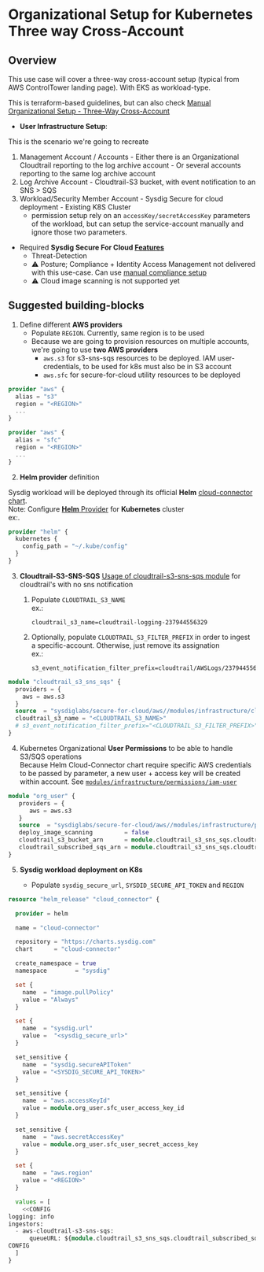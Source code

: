 # Organizational Setup for Kubernetes Three way Cross-Account

## Overview

This use case will cover a three-way cross-account setup (typical from AWS ControlTower landing page).
With EKS as workload-type.

This is terraform-based guidelines, but can also check [Manual Organizational Setup - Three-Way Cross-Account ](./manual-org-three-way.md)

- **User Infrastructure Setup**:

This is the scenario we're going to recreate

  1. Management Account / Accounts
    - Either there is an Organizational Cloudtrail reporting to the log archive account
    - Or several accounts reporting to the same log archive account
  2. Log Archive Account
    - Cloudtrail-S3 bucket, with event notification to an SNS > SQS
  3. Workload/Security Member Account
    - Sysdig Secure for cloud deployment
    - Existing K8S Cluster
      - permission setup rely on an `accessKey/secretAccessKey` parameters of the workload, but can setup the
      service-account manually and ignore those two parameters.

- Required **Sysdig Secure For Cloud [Features](https://docs.sysdig.com/en/docs/installation/sysdig-secure-for-cloud/)**
  - Threat-Detection
  - :warning: Posture; Compliance + Identity Access Management not delivered with this use-case. Can use [manual compliance setup](./manual-compliance.md)
  - :warning: Cloud image scanning is not supported yet


## Suggested building-blocks

1. Define different **AWS providers**
    - Populate  `REGION`. Currently, same region is to be used
    - Because we are going to provision resources on multiple accounts, we're going to use **two AWS providers**
       - `aws.s3` for s3-sns-sqs resources to be deployed. IAM user-credentials, to be used for k8s must also be in S3 account
       - `aws.sfc` for secure-for-cloud utility resources to be deployed


```terraform
provider "aws" {
  alias = "s3"
  region = "<REGION>"
  ...
}

provider "aws" {
  alias = "sfc"
  region = "<REGION>"
  ...
}
```

2. **Helm provider** definition

Sysdig workload will be deployed through its official **Helm** [cloud-connector chart](https://charts.sysdig.com/charts/cloud-connector/).
<br/>Note: Configure [**Helm** Provider](https://registry.terraform.io/providers/hashicorp/helm/latest/docs) for **Kubernetes** cluster
<br/>ex:.
```terraform
provider "helm" {
  kubernetes {
    config_path = "~/.kube/config"
  }
}

```

3. **Cloudtrail-S3-SNS-SQS**
   [Usage of cloudtrail-s3-sns-sqs module](https://github.com/sysdiglabs/terraform-aws-secure-for-cloud/tree/master/modules/infrastructure/cloudtrail_s3-sns-sqs) for cloudtrail's with no sns notification

   1. Populate  `CLOUDTRAIL_S3_NAME`
   <br/>ex.:
       ```text
       cloudtrail_s3_name=cloudtrail-logging-237944556329
       ```
   2. Optionally, populate `CLOUDTRAIL_S3_FILTER_PREFIX` in order to ingest a specific-account. Otherwise, just remove
      its assignation
   <br/>ex.:
       ```text
       s3_event_notification_filter_prefix=cloudtrail/AWSLogs/237944556329
       ```

```terraform
module "cloudtrail_s3_sns_sqs" {
  providers = {
    aws = aws.s3
  }
  source  = "sysdiglabs/secure-for-cloud/aws//modules/infrastructure/cloudtrail_s3-sns-sqs"
  cloudtrail_s3_name = "<CLOUDTRAIL_S3_NAME>"
  # s3_event_notification_filter_prefix="<CLOUDTRAIL_S3_FILTER_PREFIX>"
}
```


4. Kubernetes Organizational **User Permissions** to be able to handle S3/SQS operations
<br/>Because Helm Cloud-Connector chart require specific AWS credentials to be passed by parameter, a new user + access key will be created within account. See [`modules/infrastructure/permissions/iam-user`](https://github.com/sysdiglabs/terraform-aws-secure-for-cloud/blob/master/modules/infrastructure/permissions/iam-user)

```terraform
module "org_user" {
   providers = {
      aws = aws.s3
   }
   source  = "sysdiglabs/secure-for-cloud/aws//modules/infrastructure/permissions/iam-user"
   deploy_image_scanning         = false
   cloudtrail_s3_bucket_arn      = module.cloudtrail_s3_sns_sqs.cloudtrail_s3_arn
   cloudtrail_subscribed_sqs_arn = module.cloudtrail_s3_sns_sqs.cloudtrail_subscribed_sqs_arn
}
```

5. **Sysdig workload deployment on K8s**

    * Populate  `sysdig_secure_url`, `SYSDID_SECURE_API_TOKEN` and `REGION`

```terraform
resource "helm_release" "cloud_connector" {

  provider = helm

  name = "cloud-connector"

  repository = "https://charts.sysdig.com"
  chart      = "cloud-connector"

  create_namespace = true
  namespace        = "sysdig"

  set {
    name  = "image.pullPolicy"
    value = "Always"
  }

  set {
    name  = "sysdig.url"
    value =  "<sysdig_secure_url>"
  }

  set_sensitive {
    name  = "sysdig.secureAPIToken"
    value = "<SYSDIG_SECURE_API_TOKEN>"
  }

  set_sensitive {
    name  = "aws.accessKeyId"
    value = module.org_user.sfc_user_access_key_id
  }

  set_sensitive {
    name  = "aws.secretAccessKey"
    value = module.org_user.sfc_user_secret_access_key
  }

  set {
    name  = "aws.region"
    value = "<REGION>"
  }

  values = [
    <<CONFIG
logging: info
ingestors:
  - aws-cloudtrail-s3-sns-sqs:
      queueURL: ${module.cloudtrail_s3_sns_sqs.cloudtrail_subscribed_sqs_url}
CONFIG
  ]
}

```
